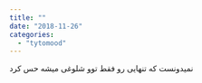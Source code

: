 ```yaml
---
title: ""
date: "2018-11-26"
categories: 
  - "tytomood"
---
```


نمیدونست که تنهایی رو فقط توو شلوغی میشه حس کرد
